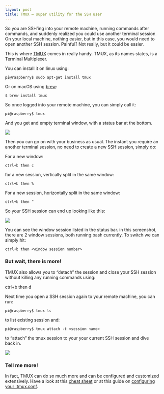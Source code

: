 ```yaml
---
layout: post
title: TMUX — super utility for the SSH user
---
```


So you are SSH’ing into your remote machine, running commands after
commands, and suddenly realized you could use another terminal session.
On your local machine, nothing easier, but in this case, you would need
to open another SSH session. Painful? Not really, but it could be
easier.


This is where [TMUX](https://tmux.github.io) comes in really handy.
TMUX, as its names states, is a Terminal Multiplexer.


You can install it on linux using:

```
pi@raspberry$ sudo apt-get install tmux
```

Or on macOS using [brew](https://brew.sh/):

```
$ brew install tmux
```


So once logged into your remote machine, you can simply call it:

```
pi@raspberry$ tmux
```

And you get and empty terminal window, with a status bar at the bottom.


![](https://cdn-images-1.medium.com/max/800/1*UmfpphZuA9RldtNBsunTuQ.png)


Then you can go on with your business as usual. The instant you require
an another terminal session, no need to create a new SSH session, simply
do:

For a new window:

```
ctrl+b then c
```

for a new session, vertically split in the same window:

```
ctrl+b then %
```

For a new session, horizontally split in the same window:

```
ctrl+b then “
```

So your SSH session can end up looking like this:


![](https://cdn-images-1.medium.com/max/800/1*-hjZBe4OcarSxjshCe2mtw.png)


You can see the window session listed in the status bar. in this
screenshot, there are 2 window sessions, both running bash currently. To
switch we can simply hit:

```
ctrl+b then <window session number>
```

### But wait, there is more!

TMUX also allows you to “detach” the session and close your SSH session
without killing any running commands using:

ctrl+b then d

Next time you open a SSH session again to your remote machine, you can
run:

```
pi@raspberry$ tmux ls
```

to list existing session and:

```
pi@raspberry$ tmux attach -t <session name>
```

to “attach” the tmux session to your your current SSH session and dive
back in.


![](https://cdn-images-1.medium.com/max/800/1*SB_2oW61WI9bfPbCJfhVzA.png)


### Tell me more!

In fact, TMUX can do so much more and can be configured and customized
extensively. Have a look at this [cheat
sheet](https://tmuxcheatsheet.com) or at this guide on [configuring
your .tmux.conf](http://www.hamvocke.com/blog/a-guide-to-customizing-your-tmux-conf/).

